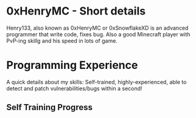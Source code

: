 # 0xHenryMC - Short details
Henry133, also known as 0xHenryMC or 0xSnowflakeXD is an advanced programmer that write code, fixes bug. Also a good Minecraft player with PvP-ing skillg and his speed in lots of game.
# Programming Experience
A quick details about my skills: Self-trained, highly-experienced, able to detect and patch vulnerabilities/bugs within a second!
## Self Training Progress


<!--
**0xSnowflakeXD/0xSnowflakeXD** is a ✨ _special_ ✨ repository because its `README.md` (this file) appears on your GitHub profile.

Here are some ideas to get you started:

- 🔭 I’m currently working on ...
- 🌱 I’m currently learning ...
- 👯 I’m looking to collaborate on ...
- 🤔 I’m looking for help with ...
- 💬 Ask me about ...
- 📫 How to reach me: ...
- 😄 Pronouns: ...
- ⚡ Fun fact: ...
-->
